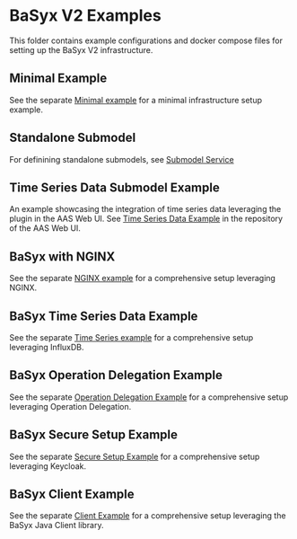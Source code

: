 # BaSyx V2 Examples
This folder contains example configurations and docker compose files for setting up the BaSyx V2 infrastructure.

## Minimal Example
See the separate [Minimal example](BaSyxMinimal) for a minimal infrastructure setup example. 

## Standalone Submodel
For definining standalone submodels, see [Submodel Service](../basyx.submodelservice)

## Time Series Data Submodel Example
An example showcasing the integration of time series data leveraging the plugin in the AAS Web UI.
See [Time Series Data Example](https://github.com/eclipse-basyx/basyx-aas-web-ui/tree/main/examples/TimeSeriesData) in the repository of the AAS Web UI.

## BaSyx with NGINX
See the separate [NGINX example](BaSyxNGINX) for a comprehensive setup leveraging NGINX.

## BaSyx Time Series Data Example
See the separate [Time Series example](https://github.com/eclipse-basyx/basyx-aas-web-ui/tree/main/examples/TimeSeriesData) for a comprehensive setup leveraging InfluxDB.

## BaSyx Operation Delegation Example
See the separate [Operation Delegation Example](BaSyxOperationDelegation) for a comprehensive setup leveraging Operation Delegation.

## BaSyx Secure Setup Example
See the separate [Secure Setup Example](BaSyxSecured) for a comprehensive setup leveraging Keycloak.

## BaSyx Client Example
See the separate [Client Example](BaSyxClient) for a comprehensive setup leveraging the BaSyx Java Client library.
